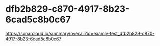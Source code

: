 # dfb2b829-c870-4917-8b23-6cad5c8b0c67
https://sonarcloud.io/summary/overall?id=examly-test_dfb2b829-c870-4917-8b23-6cad5c8b0c67




